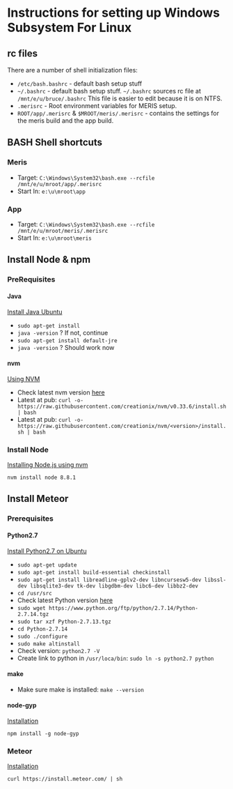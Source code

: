 # Instructions for setting up Windows Subsystem For Linux

## rc files
There are a number of shell initialization files:
- `/etc/bash.bashrc` - default bash setup stuff
- `~/.bashrc` - default bash setup stuff.  `~/.bashrc` sources rc file at `/mnt/e/u/bruce/.bashrc`
This file is easier to edit because it is on NTFS.
- `.merisrc` - Root environment variables for MERIS setup.
- `ROOT/app/.merisrc` & `$MROOT/meris/.merisrc` - contains the settings for the meris build and the app build.

## BASH Shell shortcuts
### Meris
- Target: `C:\Windows\System32\bash.exe --rcfile /mnt/e/u/mroot/app/.merisrc`
- Start In: `e:\u\mroot\app`

### App
- Target: `C:\Windows\System32\bash.exe --rcfile /mnt/e/u/mroot/meris/.merisrc`
- Start In: `e:\u\mroot\meris`

## Install Node & npm
### PreRequisites
#### Java
[Install Java Ubuntu](https://poweruphosting.com/blog/install-java-ubuntu/)

- `sudo apt-get install`
- `java -version` ?  If not, continue
- `sudo apt-get install default-jre`
- `java -version` ?  Should work now
#### nvm
[Using NVM](http://nodesource.com/blog/installing-node-js-tutorial-using-nvm-on-mac-os-x-and-ubuntu/)

- Check latest nvm version [here](https://github.com/creationix/nvm/releases)
- Latest at pub: `curl -o- https://raw.githubusercontent.com/creationix/nvm/v0.33.6/install.sh | bash`
- Latest at pub: `curl -o- https://raw.githubusercontent.com/creationix/nvm/<version>/install.sh | bash`

### Install Node
[Installing Node.js using nvm](http://nodesource.com/blog/installing-node-js-tutorial-using-nvm-on-mac-os-x-and-ubuntu/)

`nvm install node 8.8.1`

## Install Meteor
### Prerequisites
#### Python2.7
[Install Python2.7 on Ubuntu](https://tecadmin.net/install-python-2-7-on-ubuntu-and-linuxmint/)

- `sudo apt-get update`
- `sudo apt-get install build-essential checkinstall`
- `sudo apt-get install libreadline-gplv2-dev libncursesw5-dev libssl-dev libsqlite3-dev tk-dev libgdbm-dev libc6-dev libbz2-dev`
- `cd /usr/src`
- Check latest Python version [here](https://www.python.org)
- `sudo wget https://www.python.org/ftp/python/2.7.14/Python-2.7.14.tgz`
- `sudo tar xzf Python-2.7.13.tgz`
- `cd Python-2.7.14`
- `sudo ./configure`
- `sudo make altinstall`
- Check version: `python2.7 -V`
- Create link to python in `/usr/loca/bin`: `sudo ln -s python2.7 python`

#### make
- Make sure make is installed: `make --version`

#### node-gyp
[Installation](https://github.com/nodejs/node-gyp#installation)

`npm install -g node-gyp`

### Meteor
[Installation](https://www.meteor.com/install)

`curl https://install.meteor.com/ | sh`

